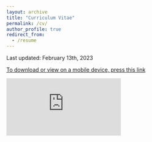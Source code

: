 ```yaml
---
layout: archive
title: "Curriculum Vitae"
permalink: /cv/
author_profile: true
redirect_from:
  - /resume
---
```


Last updated: February 13th, 2023

[To download or view on a mobile device, press this link](https://smeisler.github.io/files/StevenMeisler_CV.pdf)

<embed src="https://smeisler.github.io/files/StevenMeisler_CV.pdf" type="application/pdf" />
